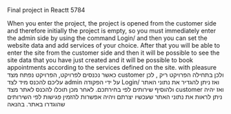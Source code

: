Final project in Reactt 5784  

When you enter the project, the project is opened from the customer side and therefore initially the project is empty, so you must immediately enter the admin side by using the command Login/ and then you can set the website data and add services of your choice.
After that you will be able to enter the site from the customer side and then it will be possible to see the site data that you have just created and it will be possible to book appointments according to the services defined on the site. with pleasure
כאשר נכנסים לפרויקט, הפרויקט נפתח מצד customer ולכן בתחילה הפרויקט ריק , לכן עליכם להכנס מיד לצד admin על ידי הפקודה Login/ ואז ניתן להגדיר את נתוני האתר ולהוסיף שירותים לפי בחירתכם. 
לאחר מכן תוכלו להכנס לאתר מצד customer ואז יהיה ניתן לראות את נתוני האתר שעכשיו יצרתם ויהיה אפשרות להזמין פגישות לפי השירותים שהוגדרו באתר. בהנאה
